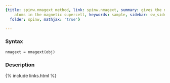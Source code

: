 ```yaml
---
{title: spinw.nmagext method, link: spinw.nmagext, summary: gives the number of magnetic
    atoms in the magnetic supercell, keywords: sample, sidebar: sw_sidebar, permalink: spinw_nmagext,
  folder: spinw, mathjax: 'true'}

---
```


### Syntax

`nmagext = nmagext(obj)`

### Description



{% include links.html %}
